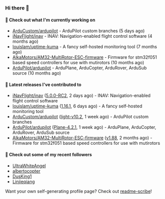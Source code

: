 ### Hi there 👋

#### 👷 Check out what I'm currently working on

- [ArduCustom/ardupilot](https://github.com/ArduCustom/ardupilot) - ArduPilot custom branches (5 days ago)
- [iNavFlight/inav](https://github.com/iNavFlight/inav) - INAV: Navigation-enabled flight control software (4 months ago)
- [louislam/uptime-kuma](https://github.com/louislam/uptime-kuma) - A fancy self-hosted monitoring tool (7 months ago)
- [AlkaMotors/AM32-MultiRotor-ESC-firmware](https://github.com/AlkaMotors/AM32-MultiRotor-ESC-firmware) - Firmware for stm32f051 based speed controllers for use with mutirotors (10 months ago)
- [ArduPilot/ardupilot](https://github.com/ArduPilot/ardupilot) - ArduPlane, ArduCopter, ArduRover, ArduSub source (10 months ago)

#### 🔭 Latest releases I've contributed to

- [iNavFlight/inav](https://github.com/iNavFlight/inav) ([5.0.0-RC2](https://github.com/iNavFlight/inav/releases/tag/5.0.0-RC2), 2 days ago) - INAV: Navigation-enabled flight control software
- [louislam/uptime-kuma](https://github.com/louislam/uptime-kuma) ([1.16.1](https://github.com/louislam/uptime-kuma/releases/tag/1.16.1), 6 days ago) - A fancy self-hosted monitoring tool
- [ArduCustom/ardupilot](https://github.com/ArduCustom/ardupilot) ([light-v10.2](https://github.com/ArduCustom/ardupilot/releases/tag/light-v10.2), 1 week ago) - ArduPilot custom branches
- [ArduPilot/ardupilot](https://github.com/ArduPilot/ardupilot) ([Plane-4.2.1](https://github.com/ArduPilot/ardupilot/releases/tag/Plane-4.2.1), 1 week ago) - ArduPlane, ArduCopter, ArduRover, ArduSub source
- [AlkaMotors/AM32-MultiRotor-ESC-firmware](https://github.com/AlkaMotors/AM32-MultiRotor-ESC-firmware) ([v1.88](https://github.com/AlkaMotors/AM32-MultiRotor-ESC-firmware/releases/tag/v1.88), 2 months ago) - Firmware for stm32f051 based speed controllers for use with mutirotors

#### 👯 Check out some of my recent followers

- [UltraWhiteAngel](https://github.com/UltraWhiteAngel)
- [albertocopter](https://github.com/albertocopter)
- [DusKing1](https://github.com/DusKing1)
- [Linjieqiang](https://github.com/Linjieqiang)

Want your own self-generating profile page? Check out [readme-scribe](https://github.com/muesli/readme-scribe)!

